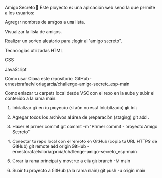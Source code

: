 Amigo Secreto 🎁
Este proyecto es una aplicación web sencilla que permite a los usuarios:

Agregar nombres de amigos a una lista.

Visualizar la lista de amigos.

Realizar un sorteo aleatorio para elegir al "amigo secreto".

Tecnologías utilizadas
HTML

CSS

JavaScript

Cómo usar
Clona este repositorio: GitHub - ernestorafaelviloriagarcia/challenge-amigo-secreto_esp-main

Como enlazar tu carpeta local desde VSC con el repo en la nube y subir el contenido a la rama main.

 

1. Inicializar git en tu proyecto (si aún no está inicializado)
git init

2. Agregar todos los archivos al área de preparación (staging)
git add .

3. Hacer el primer commit
git commit -m "Primer commit - proyecto Amigo Secreto"

4. Conectar tu repo local con el remoto en GitHub (copia tu URL HTTPS de GitHub)
git remote add origin GitHub - ernestorafaelviloriagarcia/challenge-amigo-secreto_esp-main

5. Crear la rama principal y moverte a ella
git branch -M main

6. Subir tu proyecto a GitHub (a la rama main)
git push -u origin main
